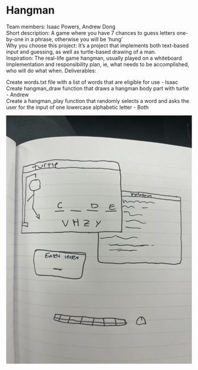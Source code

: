 # Hangman
Team members: Isaac Powers, Andrew Dong <br>
Short description: A game where you have 7 chances to guess letters one-by-one in a phrase, otherwise you will be ‘hung’ <br>
Why you choose this project: It’s a project that implements both text-based input and guessing, as well as turtle-based drawing of a man. <br>
Inspiration: The real-life game hangman, usually played on a whiteboard Implementation and responsibility plan, ie, what needs to be 
accomplished, who will do what when.  Deliverables: <br>
<p>Create words.txt file with a list of words that are eligible for use - Isaac <br>
Create hangman_draw function that draws a hangman body part with turtle - Andrew <br>
Create a hangman_play function that randomly selects a word and asks the user for the input of one lowercase alphabetic letter - Both <br>

![Sketch.jpg](Images%2FSketch.jpg)

